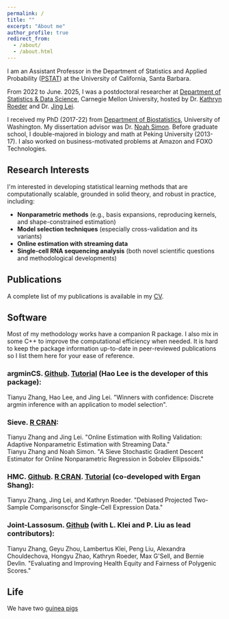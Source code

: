 ```yaml
---
permalink: /
title: ""
excerpt: "About me"
author_profile: true
redirect_from: 
  - /about/
  - /about.html
---
```


I am an Assistant Professor in the Department of Statistics and Applied Probability ([PSTAT](https://www.pstat.ucsb.edu/)) at the University of California, Santa Barbara.

From 2022 to June. 2025, I was a postdoctoral researcher at [Department of Statistics & Data Science](https://www.cmu.edu/dietrich/statistics-datascience/index.html), Carnegie Mellon University, hosted by Dr. [Kathryn Roeder](https://www.stat.cmu.edu/~roeder/) and Dr. [Jing Lei](https://www.stat.cmu.edu/~jinglei/).

I received my PhD (2017-22) from [Department of Biostatistics](https://www.biostat.washington.edu/), University of Washington. My dissertation advisor was Dr. [Noah Simon](https://www.biostat.washington.edu/people/noah-simon). Before graduate school, I double-majored in biology and math at Peking University (2013-17). I also worked on business-motivated problems at Amazon and FOXO Technologies.


## Research Interests

I'm interested in developing statistical learning methods that are computationally scalable, grounded in solid theory, and robust in practice, including:

-   **Nonparametric methods** (e.g., basis expansions, reproducing kernels, and shape-constrained estimation)
-   **Model selection techniques** (especially cross-validation and its variants)
-   **Online estimation with streaming data**
-   **Single-cell RNA sequencing analysis** (both novel scientific questions and methodological developments)

## Publications

A complete list of my publications is available in my [CV](/files/CV.pdf).

## Software

Most of my methodology works have a companion R package. I also mix in some C++ to improve the computational efficiency when needed. It is hard to keep the package information up-to-date in peer-reviewed publications so I list them here for your ease of reference.

### argminCS. [Github](https://github.com/xu3cl4/argminCS/). [Tutorial](http://xu3cl4.github.io/argminCS/demo_CSargmin.html) (Hao Lee is the developer of this package):

Tianyu Zhang, Hao Lee, and Jing Lei. "Winners with confidence: Discrete argmin inference with an application to model selection".

### Sieve. [R CRAN](https://cran.r-project.org/web/packages/Sieve/index.html):

Tianyu Zhang and Jing Lei. "Online Estimation with Rolling Validation: Adaptive Nonparametric Estimation with Streaming Data."<br> Tianyu Zhang and Noah Simon. "A Sieve Stochastic Gradient Descent Estimator for Online Nonparametric Regression in Sobolev Ellipsoids."

### HMC. [Github](https://github.com/terrytianyuzhang/HMC). [R CRAN](https://cran.r-project.org/web/packages/HMC/index.html). [Tutorial](https://terrytianyuzhang.github.io/HMC/HMC_tutorial.html) (co-developed with Ergan Shang):

Tianyu Zhang, Jing Lei, and Kathryn Roeder. "Debiased Projected Two-Sample Comparisonscfor Single-Cell Expression Data."

### Joint-Lassosum. [Github](https://github.com/terrytianyuzhang/JointLassosum) (with L. Klei and P. Liu as lead contributors):

Tianyu Zhang, Geyu Zhou, Lambertus Klei, Peng Liu, Alexandra Chouldechova, Hongyu Zhao, Kathryn Roeder, Max G'Sell, and Bernie Devlin. "Evaluating and Improving Health Equity and Fairness of Polygenic Scores."

## Life

We have two [guinea pigs](/files/guinea_pigs.JPG)
